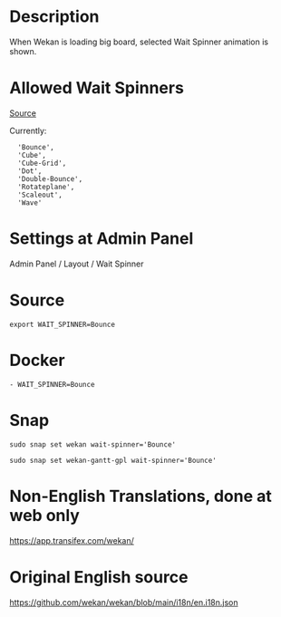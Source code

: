 # Description

When Wekan is loading big board, selected Wait Spinner animation is shown.

# Allowed Wait Spinners

[Source](https://github.com/wekan/wekan/blob/main/config/const.js#L52-L61)

Currently:
```
  'Bounce',
  'Cube',
  'Cube-Grid',
  'Dot',
  'Double-Bounce',
  'Rotateplane',
  'Scaleout',
  'Wave'
```

# Settings at Admin Panel

Admin Panel / Layout / Wait Spinner

# Source

```
export WAIT_SPINNER=Bounce
```

# Docker

```
- WAIT_SPINNER=Bounce
```

# Snap

```
sudo snap set wekan wait-spinner='Bounce'

sudo snap set wekan-gantt-gpl wait-spinner='Bounce'
```

# Non-English Translations, done at web only

https://app.transifex.com/wekan/

# Original English source

https://github.com/wekan/wekan/blob/main/i18n/en.i18n.json


